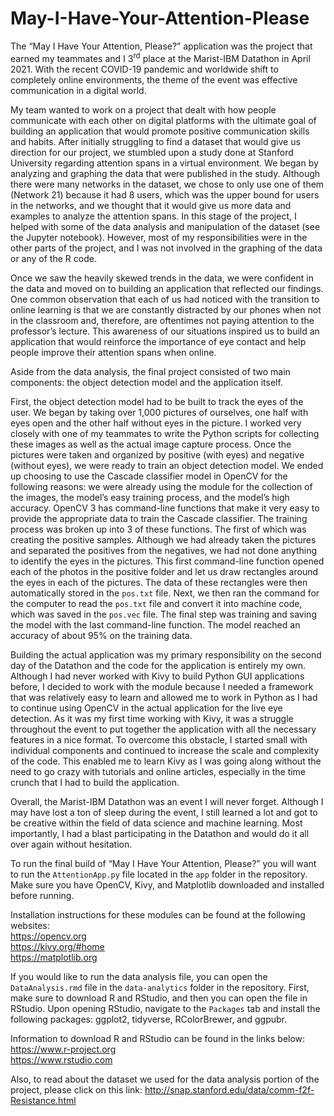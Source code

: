 # May-I-Have-Your-Attention-Please

The “May I Have Your Attention, Please?” application was the project that earned my teammates and I 3<sup>rd</sup> place at the Marist-IBM Datathon in April 2021. With the recent COVID-19 pandemic and worldwide shift to completely online environments, the theme of the event was effective communication in a digital world.

My team wanted to work on a project that dealt with how people communicate with each other on digital platforms with the ultimate goal of building an application that would promote positive communication skills and habits. After initially struggling to find a dataset that would give us direction for our project, we stumbled upon a study done at Stanford University regarding attention spans in a virtual environment. We began by analyzing and graphing the data that were published in the study. Although there were many networks in the dataset, we chose to only use one of them (Network 21) because it had 8 users, which was the upper bound for users in the networks, and we thought that it would give us more data and examples to analyze the attention spans. In this stage of the project, I helped with some of the data analysis and manipulation of the dataset (see the Jupyter notebook). However, most of my responsibilities were in the other parts of the project, and I was not involved in the graphing of the data or any of the R code.

Once we saw the heavily skewed trends in the data, we were confident in the data and moved on to building an application that reflected our findings. One common observation that each of us had noticed with the transition to online learning is that we are constantly distracted by our phones when not in the classroom and, therefore, are oftentimes not paying attention to the professor’s lecture. This awareness of our situations inspired us to build an application that would reinforce the importance of eye contact and help people improve their attention spans when online.

Aside from the data analysis, the final project consisted of two main components: the object detection model and the application itself.

First, the object detection model had to be built to track the eyes of the user. We began by taking over 1,000 pictures of ourselves, one half with eyes open and the other half without eyes in the picture. I worked very closely with one of my teammates to write the Python scripts for collecting these images as well as the actual image capture process. Once the pictures were taken and organized by positive (with eyes) and negative (without eyes), we were ready to train an object detection model. We ended up choosing to use the Cascade classifier model in OpenCV for the following reasons: we were already using the module for the collection of the images, the model’s easy training process, and the model’s high accuracy. OpenCV 3 has command-line functions that make it very easy to provide the appropriate data to train the Cascade classifier. The training process was broken up into 3 of these functions. The first of which was creating the positive samples. Although we had already taken the pictures and separated the positives from the negatives, we had not done anything to identify the eyes in the pictures. This first command-line function opened each of the photos in the positive folder and let us draw rectangles around the eyes in each of the pictures. The data of these rectangles were then automatically stored in the `pos.txt` file. Next, we then ran the command for the computer to read the `pos.txt` file and convert it into machine code, which was saved in the `pos.vec` file. The final step was training and saving the model with the last command-line function. The model reached an accuracy of about 95% on the training data.

Building the actual application was my primary responsibility on the second day of the Datathon and the code for the application is entirely my own. Although I had never worked with Kivy to build Python GUI applications before, I decided to work with the module because I needed a framework that was relatively easy to learn and allowed me to work in Python as I had to continue using OpenCV in the actual application for the live eye detection. As it was my first time working with Kivy, it was a struggle throughout the event to put together the application with all the necessary features in a nice format. To overcome this obstacle, I started small with individual components and continued to increase the scale and complexity of the code. This enabled me to learn Kivy as I was going along without the need to go crazy with tutorials and online articles, especially in the time crunch that I had to build the application.

Overall, the Marist-IBM Datathon was an event I will never forget. Although I may have lost a ton of sleep during the event, I still learned a lot and got to be creative within the field of data science and machine learning. Most importantly, I had a blast participating in the Datathon and would do it all over again without hesitation. 

To run the final build of “May I Have Your Attention, Please?” you will want to run the `AttentionApp.py` file located in the `app` folder in the repository. Make sure you have OpenCV, Kivy, and Matplotlib downloaded and installed before running.

Installation instructions for these modules can be found at the following websites:<br>
https://opencv.org<br>
https://kivy.org/#home<br>
https://matplotlib.org

If you would like to run the data analysis file, you can open the `DataAnalysis.rmd` file in the `data-analytics` folder in the repository. First, make sure to download R and RStudio, and then you can open the file in RStudio. Upon opening RStudio, navigate to the `Packages` tab and install the following packages: ggplot2, tidyverse, RColorBrewer, and ggpubr.

Information to download R and RStudio can be found in the links below:<br>
https://www.r-project.org<br>
https://www.rstudio.com

Also, to read about the dataset we used for the data analysis portion of the project, please click on this link: http://snap.stanford.edu/data/comm-f2f-Resistance.html
